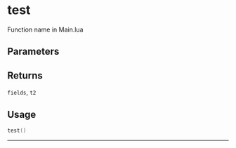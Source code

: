 # test
Function name in Main.lua
## Parameters

## Returns
`fields`, `t2`
## Usage
```lua
test()
```
---
